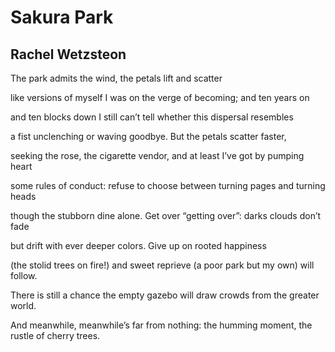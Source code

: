 # Sakura Park
## Rachel Wetzsteon
The park admits the wind,
the petals lift and scatter

like versions of myself I was on the verge
of becoming; and ten years on

and ten blocks down I still can’t tell
whether this dispersal resembles

a fist unclenching or waving goodbye.
But the petals scatter faster,

seeking the rose, the cigarette vendor,
and at least I’ve got by pumping heart

some rules of conduct: refuse to choose
between turning pages and turning heads

though the stubborn dine alone. Get over
“getting over”: darks clouds don’t fade

but drift with ever deeper colors.
Give up on rooted happiness

(the stolid trees on fire!) and sweet reprieve
(a poor park but my own) will follow.

There is still a chance the empty gazebo
will draw crowds from the greater world.

And meanwhile, meanwhile’s far from nothing:
the humming moment, the rustle of cherry trees.